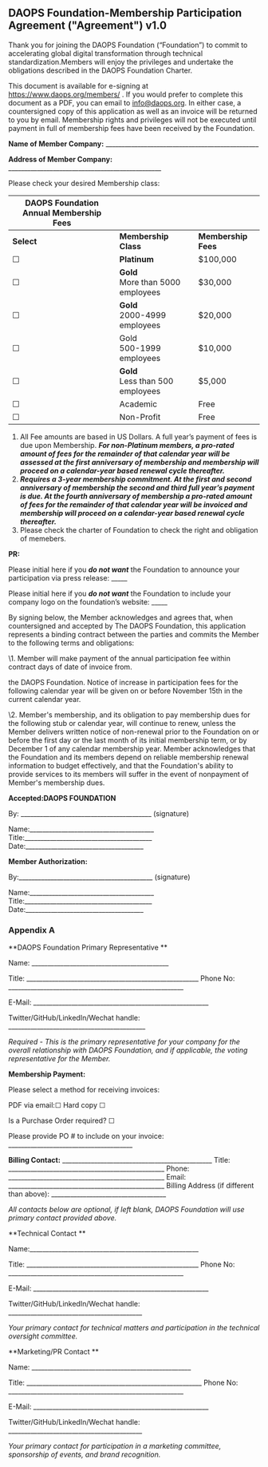 ## DAOPS Foundation-Membership Participation  Agreement ("Agreement") v1.0

Thank you for joining the DAOPS Foundation (“Foundation”) to commit to accelerating global digital transformation through technical standardization.Members will enjoy the privileges and undertake the obligations described in the DAOPS Foundation Charter.

This document is available for e-signing at https://www.daops.org/members/ . If you would prefer to complete this document as a PDF, you can email to info@daops.org. In either case, a countersigned copy of this application as well as an invoice will be returned to you by email. Membership rights and privileges will not be executed until payment in full of membership fees have been received by the Foundation. 

**Name of Member Company:** ________________________________________________

**Address of Member Company:** ________________________________________________

Please check your desired Membership class:

| **DAOPS Foundation Annual Membership Fees** |                                       |                     |
| ------------------------------------------- | ------------------------------------- | ------------------- |
| **Select**                                  | **Membership Class**                  | **Membership Fees** |
| ☐                                           | **Platinum**                          | $100,000            |
| ☐                                           | **Gold**<br/>More than 5000 employees | $30,000             |
| ☐                                           | **Gold**<br/>2000-4999 employees      | $20,000             |
| ☐                                           | Gold<br/>500-1999 employees           | $10,000             |
| ☐                                           | **Gold**<br/>Less than 500 employees  | $5,000              |
| ☐                                           | Academic                              | Free                |
| ☐                                           | Non-Profit                            | Free                |

1. All Fee amounts are based in US Dollars. A full year’s payment of fees is due upon Membership. ***For non-Platinum members, a pro-rated amount of fees for the remainder of that calendar year will be assessed at the first anniversary of membership and membership will proceed on a calendar-year based renewal cycle thereafter.*** 
2. ***Requires a 3-year membership commitment. At the first and second anniversary of membership the second and third full year’s payment is due. At the fourth anniversary of membership a pro-rated amount of fees for the remainder of that calendar year will be invoiced and membership will proceed on a calendar-year based renewal cycle thereafter.*** 
3. Please check the charter of Foundation to check the right and obligation of memebers.

**PR:** 

Please initial here if you ***do not want*** the Foundation to announce your participation via press release: _____ 

Please initial here if you ***do not want*** the Foundation to include your company logo on the foundation’s website: _____ 

By signing below, the Member acknowledges and agrees that, when countersigned and accepted by The DAOPS Foundation, this application represents a binding contract between the parties and commits the Member to the following terms and obligations: 

\1. Member will make payment of the annual participation fee within contract days of date of invoice from.

the DAOPS Foundation. Notice of increase in participation fees for the following calendar year will be given on or before November 15th in the current calendar year. 

\2. Member's membership, and its obligation to pay membership dues for the following stub or calendar year, will continue to renew, unless the Member delivers written notice of non-renewal prior to the  Foundation on or before the first day or the last month of its initial membership term, or by December 1 of any calendar membership year. Member acknowledges that the Foundation and its members depend on reliable membership renewal information to budget effectively, and that the Foundation's ability to provide services to its members will suffer in the event of nonpayment of Member's membership dues. 

**Accepted:DAOPS FOUNDATION** 

By: _________________________________________   (signature) 

Name:_______________________________________ Title:________________________________________ Date:_____________________________________



**Member Authorization:** 

By:__________________________________________ (signature) 

Name:_______________________________________ Title:________________________________________ Date:_____________________________________


### Appendix A

**DAOPS Foundation Primary Representative **

Name: ___________________________________________ 

Title: ______________________________________________________
Phone No: _______________________________________________________ 

E-Mail: _______________________________________________________ 

Twitter/GitHub/LinkedIn/Wechat handle: ___________________________________________ 

*Required - This is the primary representative for your company for the overall relationship with DAOPS Foundation, and if applicable, the voting representative for the Member.* 

**Membership Payment:** 

Please select a method for receiving invoices: 

PDF via email:☐	Hard copy ☐ 

Is a Purchase Order required? ☐

Please provide PO # to include on your invoice: _______________________________________ 

**Billing Contact:** _______________________________________________
Title: _________________________________________________
Phone: _________________________________________________
Email: _________________________________________________
Billing Address (if different than above): ____________________________________ 

*All contacts below are optional, if left blank, DAOPS Foundation will use primary contact provided above.* 

**Technical Contact ** 

Name:_____________________________________________________ 

Title: ______________________________________________________
Phone No: _______________________________________________________ 

E-Mail: _______________________________________________________ 

Twitter/GitHub/LinkedIn/Wechat handle: __________________________________________ 

*Your primary contact for technical matters and participation in the technical oversight committee.* 

**Marketing/PR Contact **

Name: __________________________________________________ 

Title: _______________________________________________________
Phone No: _______________________________________________________ 

E-Mail: _______________________________________________________ 

Twitter/GitHub/LinkedIn/Wechat handle: __________________________________________ 

*Your primary contact for participation in a marketing committee, sponsorship of events, and brand recognition.* 